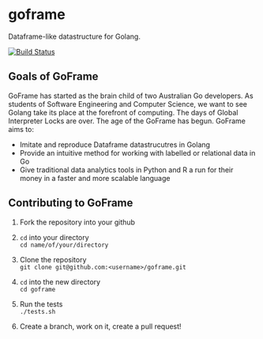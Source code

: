 # goframe
Dataframe-like datastructure for Golang.

[![Build Status](https://travis-ci.org/celsomilne/goframe.svg?branch=master)](https://travis-ci.org/celsomilne/goframe)

## Goals of GoFrame
GoFrame has started as the brain child of two Australian Go developers. As students of Software Engineering and Computer Science, we want to see Golang take its place at the forefront of computing. The days of Global Interpreter Locks are over. The age of the GoFrame has begun. GoFrame aims to:

- Imitate and reproduce Dataframe datastrucutres in Golang
- Provide an intuitive method for working with labelled or relational data in Go
- Give traditional data analytics tools in Python and R a run for their money in a faster and more scalable language

## Contributing to GoFrame

1. Fork the repository into your github 

2. `cd` into your directory \
    `cd name/of/your/directory`
    
3. Clone the repository \
    `git clone git@github.com:<username>/goframe.git`

4. `cd` into the new directory \
    `cd goframe`
    
5. Run the tests \
    `./tests.sh`
    
6. Create a branch, work on it, create a pull request!
